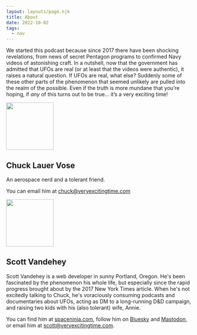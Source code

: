 ```yaml
---
layout: layouts/page.njk
title: About
date: 2022-10-02
tags:
  - nav
---
```


<p class="intro">
  We started this podcast because since 2017 there have been shocking
  revelations, from news of secret Pentagon programs to confirmed Navy videos of
  astonishing craft. In a nutshell, now that the government has admitted that
  UFOs are real (or at least that the videos were authentic), it raises a
  natural question. If UFOs are real, what else? Suddenly some of these other
  parts of the phenomenon that seemed unlikely are pulled into the realm of the
  possible. Even if the truth is more mundane that you’re hoping, if
  <em>any</em> of this turns out to be true… it’s a very exciting&nbsp;time!
</p>

<div class="profile">
  <div class="profile__photo">
    <img src="https://avatars.githubusercontent.com/u/11463?v=4" width="128" height="128" alt="" class="profile__photo-media" />
  </div>
  <div class="profile__bio">

## Chuck Lauer Vose

An aerospace nerd and a tolerant friend.

You can email him at [chuck@veryexcitingtime.com](mailto:chuck@veryexcitingtime.com)

  </div>
</div>

<div class="profile">
  <div class="profile__photo">
    <img src="/images/scott.jpg" width="128" height="128" alt="" class="profile__photo-media" />
  </div>
  <div class="profile__bio">

## Scott Vandehey

Scott Vandehey is a web developer in sunny Portland, Oregon. He's been fascinated by the phenomenon his whole life, but especially since the rapid progress brought about by the 2017 New York Times article. When he's not excitedly talking to Chuck, he's voraciously consuming podcasts and documentaries about UFOs, acting as DM to a long-running D&D campaign, and raising two kids with his (also tolerant) wife, Annie.

You can find him at [spaceninja.com](https://spaceninja.com), follow him on [Bluesky](https://bsky.app/profile/spaceninja.com) and [Mastodon](https://mastodon.cloud/@spaceninja), or email him at [scott@veryexcitingtime.com](mailto:scott@veryexcitingtime.com).

  </div>
</div>
